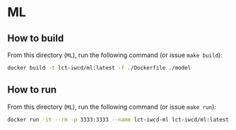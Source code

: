 # ML

## How to build

From this directory (`ML`), run the following command (or issue `make build`):

```bash
docker build -t lct-iwcd/ml:latest -f ./Dockerfile ./model
```

## How to run

From this directory (`ML`), run the following command (or issue `make run`):

```bash
docker run -it --rm -p 3333:3333 --name lct-iwcd-ml lct-iwcd/ml:latest
```
